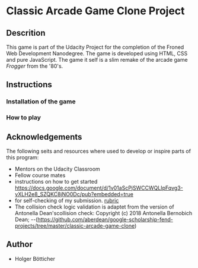 # Classic Arcade Game Clone Project

## Descrition
This game is part of the Udacity Project for the completion of the Froned Web Development Nanodegree. The game is developed using HTML, CSS and pure JavaScript.
The game it self is a slim remake of the arcade game *Frogger* from the '80's.

## Instructions

### Installation of the game

### How to play

## Acknowledgements
The following seits and resources where used to develop or inspire parts of this program:

- Mentors on the Udacity Classroom
- Fellow course mates
- instructions on how to get started https://docs.google.com/document/d/1v01aScPjSWCCWQLIpFqvg3-vXLH2e8_SZQKC8jNO0Dc/pub?embedded=true
- for self-checking of my submission. [rubric](https://review.udacity.com/#!/rubrics/15/view)
- The collision check logic validation is adaptet from  the version of Antonella Dean'scollision check: Copyright (c) 2018 Antonella Bernobich Dean;
--(https://github.com/aberdean/google-scholarship-fend-projects/tree/master/classic-arcade-game-clone)


## Author
- Holger Bötticher
